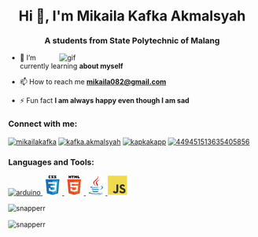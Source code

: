 <h1 align="center">Hi 👋, I'm Mikaila Kafka Akmalsyah</h1>
<h3 align="center">A students from State Polytechnic of Malang</h3>

<img align="right" alt="gif" width="400" src="https://github.com/Snapperr/Snapperr/assets/74232848/dd5a9ddf-a1f1-4a1f-b2ec-b162f9693242">

- 🌱 I’m currently learning **about myself**

- 📫 How to reach me **mikaila082@gmail.com**

- ⚡ Fun fact **I am always happy even though I am sad**

<h3 align="left">Connect with me:</h3>
<p align="left">
<a href="https://linkedin.com/in/mikailakafka" target="blank"><img align="center" src="https://raw.githubusercontent.com/rahuldkjain/github-profile-readme-generator/master/src/images/icons/Social/linked-in-alt.svg" alt="mikailakafka" height="30" width="40" /></a>
<a href="https://fb.com/kafka.akmalsyah" target="blank"><img align="center" src="https://raw.githubusercontent.com/rahuldkjain/github-profile-readme-generator/master/src/images/icons/Social/facebook.svg" alt="kafka.akmalsyah" height="30" width="40" /></a>
<a href="https://instagram.com/kapkakapp" target="blank"><img align="center" src="https://raw.githubusercontent.com/rahuldkjain/github-profile-readme-generator/master/src/images/icons/Social/instagram.svg" alt="kapkakapp" height="30" width="40" /></a>
<a href="https://discord.gg/449451513635405856" target="blank"><img align="center" src="https://raw.githubusercontent.com/rahuldkjain/github-profile-readme-generator/master/src/images/icons/Social/discord.svg" alt="449451513635405856" height="30" width="40" /></a>
</p>

<h3 align="left">Languages and Tools:</h3>
<p align="left"> <a href="https://www.arduino.cc/" target="_blank" rel="noreferrer"> <img src="https://cdn.worldvectorlogo.com/logos/arduino-1.svg" alt="arduino" width="40" height="40"/> </a> <a href="https://www.w3schools.com/css/" target="_blank" rel="noreferrer"> <img src="https://raw.githubusercontent.com/devicons/devicon/master/icons/css3/css3-original-wordmark.svg" alt="css3" width="40" height="40"/> </a> <a href="https://www.w3.org/html/" target="_blank" rel="noreferrer"> <img src="https://raw.githubusercontent.com/devicons/devicon/master/icons/html5/html5-original-wordmark.svg" alt="html5" width="40" height="40"/> </a> <a href="https://www.java.com" target="_blank" rel="noreferrer"> <img src="https://raw.githubusercontent.com/devicons/devicon/master/icons/java/java-original.svg" alt="java" width="40" height="40"/> </a> <a href="https://developer.mozilla.org/en-US/docs/Web/JavaScript" target="_blank" rel="noreferrer"> <img src="https://raw.githubusercontent.com/devicons/devicon/master/icons/javascript/javascript-original.svg" alt="javascript" width="40" height="40"/> </a> </p>

<p><img align="center" src="https://github-readme-stats.vercel.app/api/top-langs?username=snapperr&show_icons=true&theme=radical&locale=en&layout=compact" alt="snapperr" /></p>

<p><img align="center" src="https://github-readme-streak-stats.herokuapp.com/?user=snapperr&theme=highcontrast" alt="snapperr" /></p>
